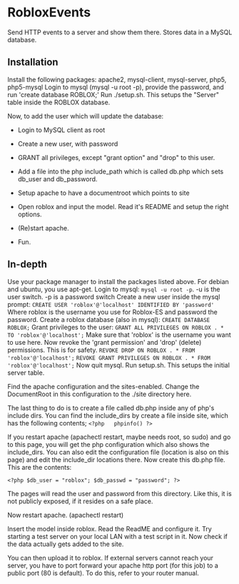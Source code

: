 # RobloxEvents
Send HTTP events to a server and show them there. Stores data in a MySQL database.

## Installation
Install the following packages: apache2, mysql-client, mysql-server, php5, php5-mysql 
Login to mysql (mysql -u root -p), provide the password, and run 'create database ROBLOX;'
Run ./setup.sh. This setups the "Server" table inside the ROBLOX database.

Now, to add the user which will update the database:

*	Login to MySQL client as root
*	Create a new user, with password
*	GRANT all privileges, except "grant option" and "drop" to this user.
*	Add a file into the php include_path which is called db.php which sets db_user and db_password.
*	Setup apache to have a documentroot which points to site

*	Open roblox and input the model. Read it's README and setup the right options.
*	(Re)start apache.
*	Fun.



## In-depth

Use your package manager to install the packages listed above. For debian and ubuntu, you use apt-get.
Login to mysql: `mysql -u root -p`. -u is the user switch. -p is a password switch
Create a new user inside the mysql prompt:
`CREATE USER 'roblox'@'localhost' IDENTIFIED BY 'password'` 
Where roblox is the username you use for Roblox-ES and password the password.
Create a roblox database (also in mysql):
`CREATE DATABASE ROBLOX;`
Grant privileges to the user:
`GRANT ALL PRIVILEGES ON ROBLOX . * TO 'roblox'@'localhost';`
Make sure that 'roblox' is the username you want to use here.
Now revoke the 'grant permission' and 'drop' (delete) permissions. This is for safety.
`REVOKE DROP ON ROBLOX . * FROM 'roblox'@'localhost';`
`REVOKE GRANT PRIVILEGES ON ROBLOX . * FROM 'roblox'@'localhost';`
Now quit mysql. Run setup.sh. This setups the initial server table.

Find the apache configuration and the sites-enabled. Change the DocumentRoot in this configuration to the ./site directory here. 

The last thing to do is to create a file called db.php inside any of php's include dirs. You can find the include_dirs by create a file inside site, which has the following contents;
`<?php	
	phpinfo()
?>`

If you restart apache (apachectl restart, maybe needs root, so sudo) and go to this page, you will get the php configuration which also shows the include_dirs. You can also edit the configuration file (location is also on this page) and edit the include_dir locations there.
Now create this db.php file. This are the contents:

`<?php
	$db_user = "roblox";
	$db_passwd = "password";
?>`

The pages will read the user and password from this directory. Like this, it is not publicly exposed, if it resides on a safe place.

Now restart apache. (apachectl restart)

Insert the model inside roblox. Read the ReadME and configure it. Try starting a test server on your local LAN with a test script in it. Now check if the data actually gets added to the site.

You can then upload it to roblox. If external servers cannot reach your server, you have to port forward your apache http port (for this job) to a public port (80 is default). To do this, refer to your router manual.

